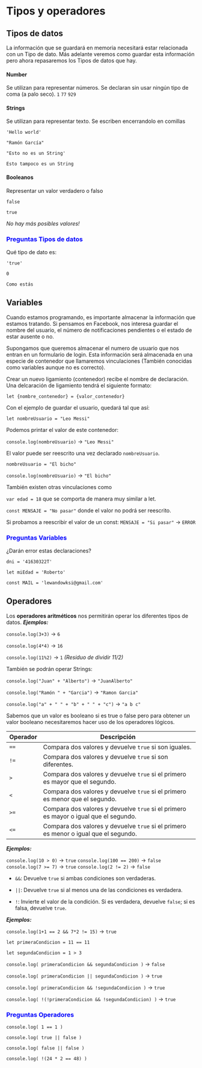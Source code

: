 # Tipos y operadores

## Tipos de datos
La información que se guardará en memoria necesitará estar relacionada con un Tipo de dato. Más adelante veremos como guardar esta información pero ahora repasaremos los Tipos de datos que hay.
#### Number
Se utilizan para representar números.
Se declaran sin usar ningún tipo de coma (a palo seco).
`1`
`77`
`929`

#### Strings
Se utilizan para representar texto.
Se escriben encerrandolo en comillas

`'Hello world'`

`"Ramón García"`

`"Esto no es un String'`

`Esto tampoco es un String`

#### Booleanos
Representar un valor verdadero o falso

`false`

`true`

*No hay más posibles valores!*

### <span style="color:blue">Preguntas Tipos de datos</span>
Qué tipo de dato es:

`'true'`

`0`

`Como estás`
## Variables
Cuando estamos programando, es importante almacenar la información que estamos tratando.
Si pensamos en Facebook, nos interesa guardar el nombre del usuario, el número de notificaciones pendientes o 
el estado de estar ausente o no.

Supongamos que queremos almacenar el numero de usuario que nos entran en un formulario de login.
Esta información será almacenada en una especie de contenedor que llamaremos vinculaciones (También conocidas como variables aunque no es correcto).

Crear un nuevo ligamiento (contenedor) recibe el nombre de declaración.
Una delcaración de ligamiento tendrá el siguiente formato:

`let {nombre_contenedor} = {valor_contenedor}`

Con el ejemplo de guardar el usuario, quedará tal que así:

`let nombreUsuario = "Leo Messi"`

Podemos printar el valor de este contenedor:

`console.log(nombreUsuario)` -> `"Leo Messi"`

El valor puede ser reescrito una vez declarado `nombreUsuario`.

`nombreUsuario = "El bicho"` 

`console.log(nombreUsuario)` -> `"El bicho"`


También existen otras vinculaciones como

`var edad = 18` que se comporta de manera muy similar a let.

`const MENSAJE = "No pasar"` donde el valor no podrá ser reescrito.

Si probamos a reescribir el valor de un const:
`MENSAJE = "Si pasar"` -> `ERROR`

### <span style="color:blue">Preguntas Variables</span>

¿Darán error estas declaraciones?

`dni = '41630322T'`

`let miEdad = 'Roberto'`

`const MAIL = 'lewandowksi@gmail.com'`

## Operadores
Los **operadores aritméticos** nos permitirán operar los diferentes tipos de datos.
***Ejemplos:***

`console.log(3+3)` -> `6`

`console.log(4*4)` -> `16`

`console.log(11%2)` -> `1`   *(Residuo de dividir 11/2)*

También se podrán operar Strings:

`console.log("Juan" + "Alberto")` -> `"JuanAlberto"`

`console.log("Ramón " + "Garcia")` -> `"Ramon Garcia"`

`console.log("a" + " " + "b" + " " + "c")` -> `"a b c"`




Sabemos que un valor es booleano si es true o false pero para obtener un valor booleano necesitaremos hacer uso de los operadores lógicos.

| Operador | Descripción |
| --- | --- |
| `==` | Compara dos valores y devuelve `true` si son iguales. |
| `!=` | Compara dos valores y devuelve `true` si son diferentes. |
| `>` | Compara dos valores y devuelve `true` si el primero es mayor que el segundo. |
| `<` | Compara dos valores y devuelve `true` si el primero es menor que el segundo. |
| `>=` | Compara dos valores y devuelve `true` si el primero es mayor o igual que el segundo. |
| `<=` | Compara dos valores y devuelve `true` si el primero es menor o igual que el segundo. |

***Ejemplos:***

`console.log(10 > 0)` -> `true`
`console.log(100 == 200)` -> `false`
`console.log(7 >= 7)` -> `true`
`console.log(2 != 2)` -> `false`

- `&&`: Devuelve `true` si ambas condiciones son verdaderas.

- `||`: Devuelve `true` si al menos una de las condiciones es verdadera.

- `!`: Invierte el valor de la condición. Si es verdadera, devuelve `false`; si es falsa, devuelve `true`.


***Ejemplos:***

`console.log(1+1 == 2 && 7*2 != 15)` -> `true`

`let primeraCondicion = 11 == 11`

`let segundaCondicion = 1 > 3`

`console.log( primeraCondicion && segundaCondicion )` -> `false`

`console.log( primeraCondicion || segundaCondicion )` -> `true`

`console.log( primeraCondicion && !segundaCondicion )` -> `true`

`console.log( !(!primeraCondicion && !segundaCondicion) )` -> `true`

### <span style="color:blue">Preguntas Operadores</span>

`console.log( 1 == 1 )`

`console.log( true || false )`

`console.log( false || false )`

`console.log( !(24 * 2 == 48) )`
